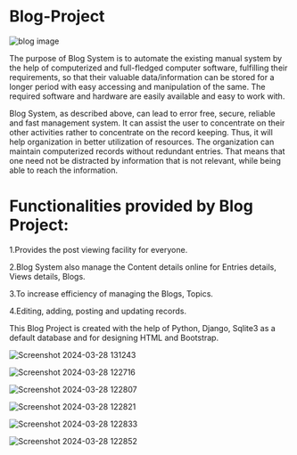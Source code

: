 # Blog-Project


![blog image](https://github.com/ashishwankhade0011/Blog-Project/assets/160989632/199fc82f-dca9-4df6-83ff-64e830d9b7e8)


The purpose of Blog System is to automate the existing manual system by the help of computerized  and
full-fledged  computer  software,  fulfilling  their  requirements,  so  that  their valuable data/information can
be stored for a longer period with easy accessing and manipulation of the same. The required software and hardware
are easily available and easy to work with. 

Blog System,  as  described  above,  can  lead  to  error  free,  secure,  reliable  and  fast management  system.
It  can  assist  the  user  to  concentrate  on  their  other  activities  rather  to concentrate on the record keeping.
Thus, it will help organization in better utilization of resources. The organization can maintain computerized records 
without redundant entries. That means that one  need  not  be  distracted  by  information  that  is  not  relevant, 
while  being  able  to  reach  the information.

# Functionalities provided by Blog Project:

1.Provides the post viewing facility for everyone. 

2.Blog System also manage the Content details online for Entries details, Views details, Blogs. 

3.To increase efficiency of managing the Blogs, Topics. 

4.Editing, adding, posting and updating records.


This Blog Project is created with the help of Python, Django, Sqlite3 as a default database and for designing HTML and Bootstrap.

![Screenshot 2024-03-28 131243](https://github.com/ashishwankhade0011/Blog-Project/assets/160989632/2247ad7b-ef89-4c22-bc81-9eb223c493b5)

![Screenshot 2024-03-28 122716](https://github.com/ashishwankhade0011/Blog-Project/assets/160989632/d0f85dd2-8b23-4029-a6ac-7ccf05aa5bc8)

![Screenshot 2024-03-28 122807](https://github.com/ashishwankhade0011/Blog-Project/assets/160989632/8e3c9b0a-62b3-4e2e-8d18-972594d9abb8)

![Screenshot 2024-03-28 122821](https://github.com/ashishwankhade0011/Blog-Project/assets/160989632/4a133b0f-9346-49f7-a6b7-c991d420afe2)

![Screenshot 2024-03-28 122833](https://github.com/ashishwankhade0011/Blog-Project/assets/160989632/d8241ecf-caa4-478e-9a0b-daa06ba76f2b)

![Screenshot 2024-03-28 122852](https://github.com/ashishwankhade0011/Blog-Project/assets/160989632/f296a31c-571d-4b68-9bac-7baf6a9bb756)




































